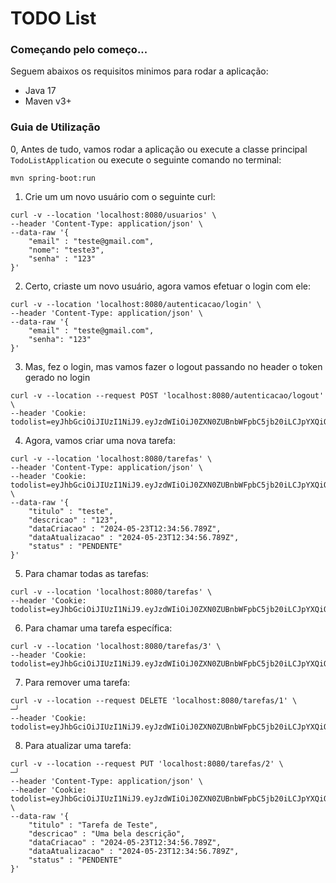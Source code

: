 # TODO List

### Começando pelo começo...
Seguem abaixos os requisitos minimos para rodar a aplicação:

* Java 17
* Maven v3+

### Guia de Utilização
0, Antes de tudo, vamos rodar a aplicação ou execute a classe principal `TodoListApplication` ou execute o seguinte comando no terminal:
```shell
mvn spring-boot:run
```

1. Crie um um novo usuário com o seguinte curl:
```shell
curl -v --location 'localhost:8080/usuarios' \
--header 'Content-Type: application/json' \
--data-raw '{
    "email" : "teste@gmail.com",
    "nome": "teste3",
    "senha" : "123"  
}'
```

2. Certo, criaste um novo usuário, agora vamos efetuar o login com ele:
```shell
curl -v --location 'localhost:8080/autenticacao/login' \
--header 'Content-Type: application/json' \
--data-raw '{
    "email" : "teste@gmail.com",
    "senha": "123"
}'
```

3. Mas, fez o login, mas vamos fazer o logout passando no header o token gerado no login
```shell
curl -v --location --request POST 'localhost:8080/autenticacao/logout' \
--header 'Cookie: todolist=eyJhbGciOiJIUzI1NiJ9.eyJzdWIiOiJ0ZXN0ZUBnbWFpbC5jb20iLCJpYXQiOjE3MTY0OTc1MTcsImV4cCI6MTcxNjU4MzkxN30.6icVx9CaF_4gf1vJQeAsYO9gnBlZRep7Y3L_kstH6K8'
```

4. Agora, vamos criar uma nova tarefa:
```shell
curl -v --location 'localhost:8080/tarefas' \
--header 'Content-Type: application/json' \
--header 'Cookie: todolist=eyJhbGciOiJIUzI1NiJ9.eyJzdWIiOiJ0ZXN0ZUBnbWFpbC5jb20iLCJpYXQiOjE3MTY0OTc1MTcsImV4cCI6MTcxNjU4MzkxN30.6icVx9CaF_4gf1vJQeAsYO9gnBlZRep7Y3L_kstH6K8' \
--data-raw '{
    "titulo" : "teste",
    "descricao" : "123",
    "dataCriacao" : "2024-05-23T12:34:56.789Z",
    "dataAtualizacao" : "2024-05-23T12:34:56.789Z",
    "status" : "PENDENTE" 
}'
```

5. Para chamar todas as tarefas:
```shell
curl -v --location 'localhost:8080/tarefas' \
--header 'Cookie: todolist=eyJhbGciOiJIUzI1NiJ9.eyJzdWIiOiJ0ZXN0ZUBnbWFpbC5jb20iLCJpYXQiOjE3MTY0OTc1MTcsImV4cCI6MTcxNjU4MzkxN30.6icVx9CaF_4gf1vJQeAsYO9gnBlZRep7Y3L_kstH6K8'
```

6. Para chamar uma tarefa específica:
```shell
curl -v --location 'localhost:8080/tarefas/3' \
--header 'Cookie: todolist=eyJhbGciOiJIUzI1NiJ9.eyJzdWIiOiJ0ZXN0ZUBnbWFpbC5jb20iLCJpYXQiOjE3MTY0OTc1MTcsImV4cCI6MTcxNjU4MzkxN30.6icVx9CaF_4gf1vJQeAsYO9gnBlZRep7Y3L_kstH6K8'
```

7. Para remover uma tarefa:
```shell
curl -v --location --request DELETE 'localhost:8080/tarefas/1' \                                                                                                                                                                                                                                                                                                             ─╯
--header 'Cookie: todolist=eyJhbGciOiJIUzI1NiJ9.eyJzdWIiOiJ0ZXN0ZUBnbWFpbC5jb20iLCJpYXQiOjE3MTY0OTc1MTcsImV4cCI6MTcxNjU4MzkxN30.6icVx9CaF_4gf1vJQeAsYO9gnBlZRep7Y3L_kstH6K8'
```

8. Para atualizar uma tarefa:
```shell   
curl -v --location --request PUT 'localhost:8080/tarefas/2' \                                                                                                                                                                                                                                                                                                                ─╯
--header 'Content-Type: application/json' \                                                                                                                                 
--header 'Cookie: todolist=eyJhbGciOiJIUzI1NiJ9.eyJzdWIiOiJ0ZXN0ZUBnbWFpbC5jb20iLCJpYXQiOjE3MTY0OTc1MTcsImV4cCI6MTcxNjU4MzkxN30.6icVx9CaF_4gf1vJQeAsYO9gnBlZRep7Y3L_kstH6K8' \
--data-raw '{
    "titulo" : "Tarefa de Teste",
    "descricao" : "Uma bela descrição",
    "dataCriacao" : "2024-05-23T12:34:56.789Z",
    "dataAtualizacao" : "2024-05-23T12:34:56.789Z",
    "status" : "PENDENTE" 
}'
```